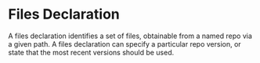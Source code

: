 # Files Declaration

A files declaration identifies a set of files, obtainable from a named repo via a given path.
A files declaration can specify a particular repo version, or state that the most
recent versions should be used.
